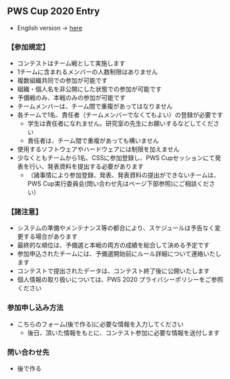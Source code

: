 ## PWS Cup 2020 Entry
- English version -> [here](./entry_e.html)


### 【参加規定】

- コンテストはチーム戦として実施します
- 1チームに含まれるメンバーの人数制限はありません
- 複数組織共同での参加が可能です
- 組織・個人名を非公開にした状態での参加が可能です
- 予備戦のみ、本戦のみの参加が可能です
- チームメンバーは、チーム間で重複があってはなりません
- 各チームで1名、責任者（チームメンバーでなくてもよい）の登録が必要です
  - 学生は責任者になれません。研究室の先生にお願いするなどしてください
  - 責任者は、チーム間で重複があっても構いません
- 使用するソフトウェアやハードウェアには制限を加えません
- 少なくともチームから1名、CSSに参加登録し、PWS Cupセッションにて発表を行い、発表資料を提出する必要があります
  - （諸事情により参加登録、発表、発表資料の提出ができないチームは、PWS Cup実行委員会(問い合わせ先はページ下部参照)にご相談ください）

### 【諸注意】
- システムの準備やメンテナンス等の都合により、スケジュールは予告なく変更する場合があります
- 最終的な順位は、予備選と本戦の両方の成績を総合して決める予定です
- 参加申込されたチームには、予備選開始前にルール詳細について連絡いたします
- コンテストで提出されたデータは、コンテスト終了後に公開いたします
- 個人情報の取り扱いについては、PWS 2020 プライバシーポリシーをご参照ください

### 参加申し込み方法
- こちらのフォーム(後で作る)に必要な情報を入力してください
  - 後日、頂いた情報をもとに、コンテスト参加に必要な情報を送付します

### 問い合わせ先
- 後で作る
